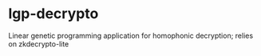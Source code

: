 lgp-decrypto
============

Linear genetic programming application for homophonic decryption; relies on zkdecrypto-lite
